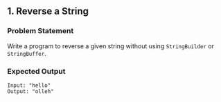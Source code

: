 ## 1. Reverse a String

### Problem Statement
Write a program to reverse a given string without using `StringBuilder` or `StringBuffer`.

### Expected Output
```text
Input: "hello"
Output: "olleh"
```